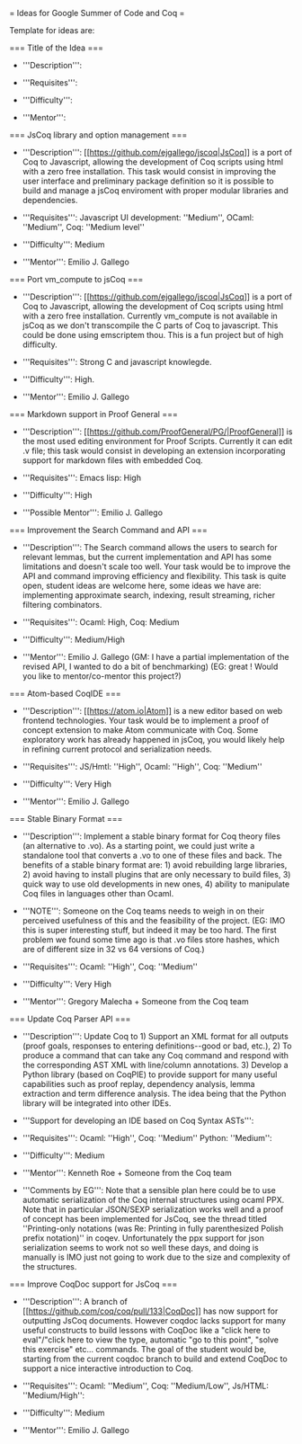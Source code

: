 = Ideas for Google Summer of Code and Coq =

Template for ideas are:

=== Title of the Idea ===

* '''Description''': 

* '''Requisites''':

* '''Difficulty''':

* '''Mentor''': 

=== JsCoq library and option management ===

* '''Description''': [[https://github.com/ejgallego/jscoq|JsCoq]] is a port of Coq to Javascript, allowing the development of Coq scripts using html with a zero free installation. This task would consist in improving the user interface and preliminary package definition so it is possible to build and manage a jsCoq enviroment with proper modular libraries and dependencies.

* '''Requisites''': Javascript UI development: ''Medium'', OCaml: ''Medium'', Coq: ''Medium level''

* '''Difficulty''': Medium

* '''Mentor''': Emilio J. Gallego

=== Port vm_compute to jsCoq ===

* '''Description''': [[https://github.com/ejgallego/jscoq|JsCoq]] is a port of Coq to Javascript, allowing the development of Coq scripts using html with a zero free installation. Currently vm_compute is not available in jsCoq as we don't transcompile the C parts of Coq to javascript. This could be done using emscriptem thou. This is a fun project but of high difficulty.

* '''Requisites''': Strong C and javascript knowlegde.

* '''Difficulty''': High.

* '''Mentor''': Emilio J. Gallego

=== Markdown support in Proof General ===

* '''Description''': [[https://github.com/ProofGeneral/PG/|ProofGeneral]] is the most used editing environment for Proof Scripts. Currently it can edit .v file; this task would consist in developing an extension incorporating support for markdown files with embedded Coq.

* '''Requisites''': Emacs lisp: High

* '''Difficulty''': High

* '''Possible Mentor''': Emilio J. Gallego


=== Improvement the Search Command and API ===

* '''Description''': The Search command allows the users to search for relevant lemmas, but the current implementation and API has some limitations and doesn't scale too well. Your task would be to improve the API and command improving efficiency and flexibility. This task is quite open, student ideas are welcome here, some ideas we have are: implementing approximate search, indexing, result streaming, richer filtering combinators.

* '''Requisites''': Ocaml: High, Coq: Medium

* '''Difficulty''': Medium/High

* '''Mentor''': Emilio J. Gallego  (GM: I have a partial implementation of the revised API, I wanted to do a bit of benchmarking) (EG: great ! Would you like to mentor/co-mentor this project?)


=== Atom-based CoqIDE ===

* '''Description''': [[https://atom.io|Atom]] is a new editor based on web frontend technologies. Your task would be to implement a proof of concept extension to make Atom communicate with Coq. Some exploratory work has already happened in jsCoq, you would likely help in refining current protocol and serialization needs.

* '''Requisites''': JS/Hmtl: ''High'', Ocaml: ''High'', Coq: ''Medium''

* '''Difficulty''': Very High

* '''Mentor''': Emilio J. Gallego

=== Stable Binary Format ===

* '''Description''': Implement a stable binary format for Coq theory files (an alternative to .vo). As a starting point, we could just write a standalone tool that converts a .vo to one of these files and back. The benefits of a stable binary format are: 1) avoid rebuilding large libraries, 2) avoid having to install plugins that are only necessary to build files, 3) quick way to use old developments in new ones, 4) ability to manipulate Coq files in languages other than Ocaml.

* '''NOTE''': Someone on the Coq teams needs to weigh in on their perceived usefulness of this and the feasibility of the project.
     (EG: IMO this is super interesting stuff, but indeed it may be too hard. The first problem we found some time ago is that .vo files store hashes, which are of different size in 32 vs 64 versions of Coq.)

* '''Requisites''': Ocaml: ''High'', Coq: ''Medium''

* '''Difficulty''': Very High

* '''Mentor''': Gregory Malecha + Someone from the Coq team

=== Update Coq Parser API ===

* '''Description''': Update Coq to 1) Support an XML format for all outputs (proof goals, responses to entering definitions--good or bad, etc.), 2) To produce a command that can take any Coq command and respond with the corresponding AST XML with line/column annotations.  3)  Develop a Python library (based on CoqPIE) to provide support for many useful capabilities such as proof replay, dependency analysis, lemma extraction and term difference analysis.  The idea being that the Python library will be integrated into other IDEs.

* '''Support for developing an IDE based on Coq Syntax ASTs''':

* '''Requisites''': Ocaml: ''High'', Coq: ''Medium'' Python: ''Medium'':

* '''Difficulty''': Medium

* '''Mentor''': Kenneth Roe + Someone from the Coq team

* '''Comments by EG''': Note that a sensible plan here could be to use automatic serialization of the Coq internal structures using ocaml PPX. Note that in particular JSON/SEXP serialization works well and a proof of concept has been implemented for JsCoq, see the thread titled ''Printing-only notations (was Re: Printing in fully parenthesized Polish prefix notation)'' in coqev. Unfortunately the ppx support for json serialization seems to work not so well these days, and doing is manually is IMO just not going to work due to the size and complexity of the structures.

=== Improve CoqDoc support for JsCoq ===

* '''Description''': A branch of [[https://github.com/coq/coq/pull/133|CoqDoc]] has now support for outputting JsCoq documents. However coqdoc lacks support for many useful constructs to build lessons with CoqDoc like a "click here to eval"/"click here to view the type, automatic "go to this point", "solve this exercise" etc... commands. The goal of the student would be, starting from the current coqdoc branch to build and extend CoqDoc to support a nice interactive introduction to Coq.

* '''Requisites''': Ocaml: ''Medium'', Coq: ''Medium/Low'', Js/HTML: ''Medium/High'':

* '''Difficulty''': Medium

* '''Mentor''': Emilio J. Gallego
